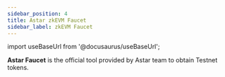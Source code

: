 ```yaml
---
sidebar_position: 4
title: Astar zkEVM Faucet
sidebar_label: zkEVM Faucet
---
```


import useBaseUrl from '@docusaurus/useBaseUrl';

**Astar Faucet** is the official tool provided by Astar team to obtain Testnet tokens. 